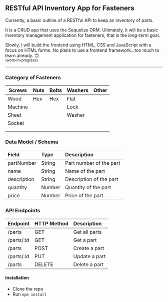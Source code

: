 ## RESTful API Inventory App for Fasteners

Currently, a basic outline of a RESTful API to keep an inventory of parts.

It is a CRUD app that uses the Sequelize ORM. Ultimately, it will be a basic inventory management application for fasteners, that
is the *long-term* goal.<br>

Slowly, I will build the frontend using HTML, CSS and JavaScript with a focus on HTML forms. No plans to use a frontend framework...too much to learn already. 🙃
<br><sub>(work-in-progress)</sub>

- -------------

### Category of Fasteners

| Screws  | Nuts | Bolts | Washers | Other |
| ------- | ---- | ----- | ------- | ----- |
| Wood    | Hex  | Hex   | Flat    |       |
| Machine |      |       | Lock    |       |
| Sheet   |      |       | Washer  |       |
| Socket  |      |       |         |       |
|         |      |       |         |       |
|         |      |       |         |       |


### Data Model / Schema

| Field       | Type   | Description             |
| :---------- | :----- | :---------------------- |
| partNumber  | String | Part number of the part |
| name        | String | Name of the part        |
| description | String | Description of the part |
| quantity    | Number | Quantity of the part    |
| price       | Number | Price of the part       |


### API Endpoints

| Endpoint   | HTTP Method | Description   |
| :--------- | :---------- | :------------ |
| /parts     | GET         | Get all parts |
| /parts/:id | GET         | Get a part    |
| /parts     | POST        | Create a part |
| /parts/:id | PUT         | Update a part |
| /parts     | DELETE      | Delete a part |


#### Installation

-   Clone the repo
-   Run `npm install`
